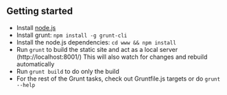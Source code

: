 Getting started
---------------

* Install [node.js](https://nodejs.org/download/)
* Install grunt: `npm install -g grunt-cli`
* Install the node.js dependencies: `cd www && npm install`
* Run `grunt` to build the static site and act as a local server (http://localhost:8001/)
  This will also watch for changes and rebuild automatically
* Run `grunt build` to do only the build
* For the rest of the Grunt tasks, check out Gruntfile.js targets or do `grunt --help`
